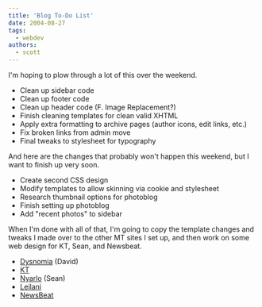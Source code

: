 ```yaml
---
title: 'Blog To-Do List'
date: 2004-08-27
tags:
  - webdev
authors:
  - scott
---
```


I'm hoping to plow through a lot of this over the weekend.

- Clean up sidebar code
- Clean up footer code
- Clean up header code (F. Image Replacement?)
- Finish cleaning templates for clean valid XHTML
- Apply extra formatting to archive pages (author icons, edit links, etc.)
- Fix broken links from admin move
- Final tweaks to stylesheet for typography

And here are the changes that probably won't happen this weekend, but I want to finish up very soon.

- Create second CSS design
- Modify templates to allow skinning via cookie and stylesheet
- Research thumbnail options for photoblog
- Finish setting up photoblog
- Add "recent photos" to sidebar

When I'm done with all of that, I'm going to copy the template changes and tweaks I made over to the other MT sites I set up, and then work on some web design for KT, Sean, and Newsbeat.

- [Dysnomia](http://dysnomia.spaceninja.com/) (David)
- [KT](http://kt.spaceninja.com/)
- [Nyarlo](http://nyarlo.net/) (Sean)
- [Leilani](http://leilani.spaceninja.com/)
- [NewsBeat](http://www.newsbeat.org/)

